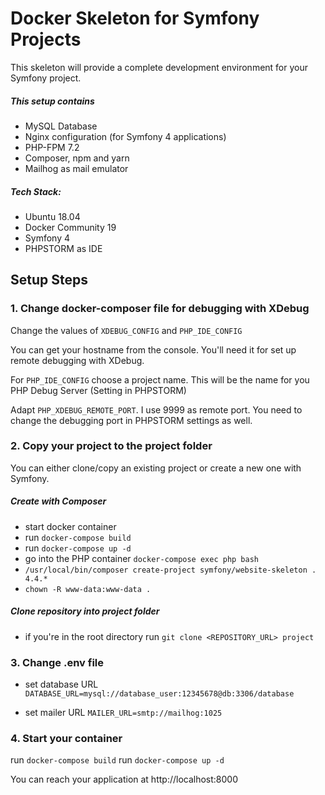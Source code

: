 # Docker Skeleton for Symfony Projects

This skeleton will provide a complete development environment for your Symfony project. 

##### This setup contains
* MySQL Database
* Nginx configuration (for Symfony 4 applications)
* PHP-FPM 7.2
* Composer, npm and yarn
* Mailhog as mail emulator

##### Tech Stack:
* Ubuntu 18.04
* Docker Community 19
* Symfony 4
* PHPSTORM as IDE

## Setup Steps

### 1. Change docker-composer file for debugging with XDebug
Change the values of `XDEBUG_CONFIG` and `PHP_IDE_CONFIG`

You can get your hostname from the console. You'll need it for set up remote debugging with XDebug.

For `PHP_IDE_CONFIG` choose a project name. This will be the name for you PHP Debug Server (Setting in PHPSTORM)

Adapt `PHP_XDEBUG_REMOTE_PORT`. I use 9999 as remote port. You need to change the debugging port in PHPSTORM settings 
as well.

### 2. Copy your project to the project folder
You can either clone/copy an existing project or create a new one with Symfony.

##### Create with Composer
* start docker container 
* run `docker-compose build`
* run `docker-compose up -d`
* go into the PHP container `docker-compose exec php bash`
* `/usr/local/bin/composer create-project symfony/website-skeleton . 4.4.*`
* `chown -R www-data:www-data .`

##### Clone repository into project folder

* if you're in the root directory run `git clone <REPOSITORY_URL> project`

### 3. Change .env file

* set database URL 
`DATABASE_URL=mysql://database_user:12345678@db:3306/database`

* set mailer URL 
`MAILER_URL=smtp://mailhog:1025`

### 4. Start your container

run `docker-compose build`
run `docker-compose up -d`

You can reach your application at http://localhost:8000
